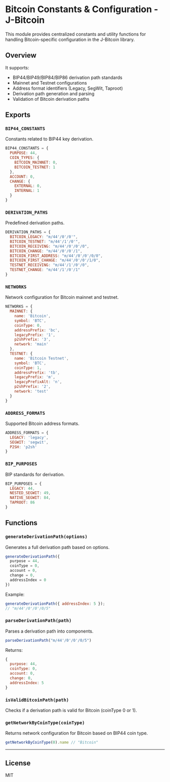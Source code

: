# Bitcoin Constants & Configuration - J-Bitcoin

This module provides centralized constants and utility functions for handling Bitcoin-specific configuration in the J-Bitcoin library.

## Overview

It supports:

- BIP44/BIP49/BIP84/BIP86 derivation path standards
- Mainnet and Testnet configurations
- Address format identifiers (Legacy, SegWit, Taproot)
- Derivation path generation and parsing
- Validation of Bitcoin derivation paths

## Exports

### `BIP44_CONSTANTS`

Constants related to BIP44 key derivation.

```js
BIP44_CONSTANTS = {
  PURPOSE: 44,
  COIN_TYPES: {
    BITCOIN_MAINNET: 0,
    BITCOIN_TESTNET: 1
  },
  ACCOUNT: 0,
  CHANGE: {
    EXTERNAL: 0,
    INTERNAL: 1
  }
}
```

### `DERIVATION_PATHS`

Predefined derivation paths.

```js
DERIVATION_PATHS = {
  BITCOIN_LEGACY: "m/44'/0'/0'",
  BITCOIN_TESTNET: "m/44'/1'/0'",
  BITCOIN_RECEIVING: "m/44'/0'/0'/0",
  BITCOIN_CHANGE: "m/44'/0'/0'/1",
  BITCOIN_FIRST_ADDRESS: "m/44'/0'/0'/0/0",
  BITCOIN_FIRST_CHANGE: "m/44'/0'/0'/1/0",
  TESTNET_RECEIVING: "m/44'/1'/0'/0",
  TESTNET_CHANGE: "m/44'/1'/0'/1"
}
```

### `NETWORKS`

Network configuration for Bitcoin mainnet and testnet.

```js
NETWORKS = {
  MAINNET: {
    name: 'Bitcoin',
    symbol: 'BTC',
    coinType: 0,
    addressPrefix: 'bc',
    legacyPrefix: '1',
    p2shPrefix: '3',
    network: 'main'
  },
  TESTNET: {
    name: 'Bitcoin Testnet',
    symbol: 'BTC',
    coinType: 1,
    addressPrefix: 'tb',
    legacyPrefix: 'm',
    legacyPrefixAlt: 'n',
    p2shPrefix: '2',
    network: 'test'
  }
}
```

### `ADDRESS_FORMATS`

Supported Bitcoin address formats.

```js
ADDRESS_FORMATS = {
  LEGACY: 'legacy',
  SEGWIT: 'segwit',
  P2SH: 'p2sh'
}
```

### `BIP_PURPOSES`

BIP standards for derivation.

```js
BIP_PURPOSES = {
  LEGACY: 44,
  NESTED_SEGWIT: 49,
  NATIVE_SEGWIT: 84,
  TAPROOT: 86
}
```

## Functions

### `generateDerivationPath(options)`

Generates a full derivation path based on options.

```js
generateDerivationPath({
  purpose = 44,
  coinType = 0,
  account = 0,
  change = 0,
  addressIndex = 0
})
```

Example:

```js
generateDerivationPath({ addressIndex: 5 });
// "m/44'/0'/0'/0/5"
```

### `parseDerivationPath(path)`

Parses a derivation path into components.

```js
parseDerivationPath("m/44'/0'/0'/0/5")
```

Returns:

```js
{
  purpose: 44,
  coinType: 0,
  account: 0,
  change: 0,
  addressIndex: 5
}
```

### `isValidBitcoinPath(path)`

Checks if a derivation path is valid for Bitcoin (coinType 0 or 1).

### `getNetworkByCoinType(coinType)`

Returns network configuration for Bitcoin based on BIP44 coin type.

```js
getNetworkByCoinType(0).name // "Bitcoin"
```

---

## License

MIT